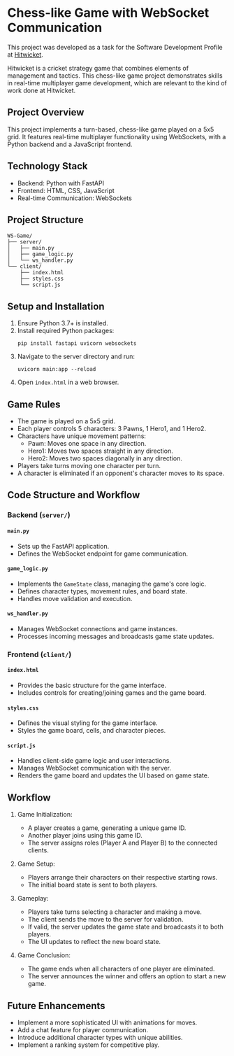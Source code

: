 # Chess-like Game with WebSocket Communication

This project was developed as a task for the Software Development Profile at [Hitwicket](https://hitwicket.com/). 

Hitwicket is a cricket strategy game that combines elements of management and tactics. This chess-like game project demonstrates skills in real-time multiplayer game development, which are relevant to the kind of work done at Hitwicket.

## Project Overview
This project implements a turn-based, chess-like game played on a 5x5 grid. It features real-time multiplayer functionality using WebSockets, with a Python backend and a JavaScript frontend.

## Technology Stack
- Backend: Python with FastAPI
- Frontend: HTML, CSS, JavaScript
- Real-time Communication: WebSockets

## Project Structure
```
WS-Game/
├── server/
│   ├── main.py
│   ├── game_logic.py
│   └── ws_handler.py
└── client/
    ├── index.html
    ├── styles.css
    └── script.js
```

## Setup and Installation
1. Ensure Python 3.7+ is installed.
2. Install required Python packages:
   ```
   pip install fastapi uvicorn websockets
   ```
3. Navigate to the server directory and run:
   ```
   uvicorn main:app --reload
   ```
4. Open `index.html` in a web browser.

## Game Rules
- The game is played on a 5x5 grid.
- Each player controls 5 characters: 3 Pawns, 1 Hero1, and 1 Hero2.
- Characters have unique movement patterns:
  - Pawn: Moves one space in any direction.
  - Hero1: Moves two spaces straight in any direction.
  - Hero2: Moves two spaces diagonally in any direction.
- Players take turns moving one character per turn.
- A character is eliminated if an opponent's character moves to its space.

## Code Structure and Workflow

### Backend (`server/`)

#### `main.py`
- Sets up the FastAPI application.
- Defines the WebSocket endpoint for game communication.

#### `game_logic.py`
- Implements the `GameState` class, managing the game's core logic.
- Defines character types, movement rules, and board state.
- Handles move validation and execution.

#### `ws_handler.py`
- Manages WebSocket connections and game instances.
- Processes incoming messages and broadcasts game state updates.

### Frontend (`client/`)

#### `index.html`
- Provides the basic structure for the game interface.
- Includes controls for creating/joining games and the game board.

#### `styles.css`
- Defines the visual styling for the game interface.
- Styles the game board, cells, and character pieces.

#### `script.js`
- Handles client-side game logic and user interactions.
- Manages WebSocket communication with the server.
- Renders the game board and updates the UI based on game state.

## Workflow

1. Game Initialization:
   - A player creates a game, generating a unique game ID.
   - Another player joins using this game ID.
   - The server assigns roles (Player A and Player B) to the connected clients.

2. Game Setup:
   - Players arrange their characters on their respective starting rows.
   - The initial board state is sent to both players.

3. Gameplay:
   - Players take turns selecting a character and making a move.
   - The client sends the move to the server for validation.
   - If valid, the server updates the game state and broadcasts it to both players.
   - The UI updates to reflect the new board state.

4. Game Conclusion:
   - The game ends when all characters of one player are eliminated.
   - The server announces the winner and offers an option to start a new game.

## Future Enhancements
- Implement a more sophisticated UI with animations for moves.
- Add a chat feature for player communication.
- Introduce additional character types with unique abilities.
- Implement a ranking system for competitive play.
